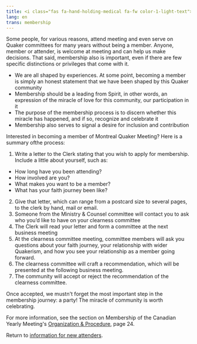 ```yaml
---
title: <i class="fas fa-hand-holding-medical fa-fw color-1-light-text"></i> Membership
lang: en
trans: membership
---
```

Some people, for various reasons, attend meeting and even serve on Quaker committees for many years without being a member. Anyone, member or attender, is welcome at meeting and can help us make decisions. That said, membership also is important, even if there are few specific distinctions or privileges that come with it.
* We are all shaped by experiences. At some point, becoming a member is simply an honest statement that we have been shaped by this Quaker community
* Membership should be a leading from Spirit, in other words, an expression of the miracle of love for this community, our participation in it
* The purpose of the membership process is to discern whether this miracle has happened, and if so, recognize and celebrate it
* Membership also serves to signal a desire for inclusion and contribution

Interested in becoming a member of Montreal Quaker Meeting? Here is a summary ofthe process:

1. Write a letter to the Clerk stating that you wish to apply for membership. Include a little about yourself, such as:
  * How long have you been attending?
  * How involved are you?
  * What makes you want to be a member?
  * What has your faith journey been like?
2. Give that letter, which can range from a postcard size to several pages, to the clerk by hand, mail or email.
3. Someone from the Ministry & Counsel committee will contact you to ask who you’d like to have on your clearness committee
4. The Clerk will read your letter and form a committee at the next business meeting
5. At the clearness committee meeting, committee members will ask you questions about your faith journey, your relationship with wider Quakerism, and how you see your relationship as a member going forward.
6. The clearness committee will craft a recommendation, which will be presented at the following business meeting.
7. The community will accept or reject the recommendation of the clearness committee.

Once accepted, we mustn't forget the most important step in the membership journey: a party! The miracle of community is worth celebrating.

For more information, see the section on Membership of the Canadian Yearly Meeting's [Organization & Procedure](https://quaker.ca/wp-content/uploads/2020/04/OP-text-revised-to-February-2020-complete.pdf), page 24.

Return to [information for new attenders](/new_attender.html).
